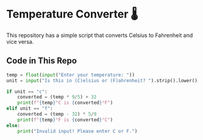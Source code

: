 # Temperature Converter 🌡️  

This repository has a simple script that converts Celsius to Fahrenheit and vice versa.  

## Code in This Repo  
```python
temp = float(input("Enter your temperature: "))  
unit = input("Is this in (C)elsius or (F)ahrenheit? ").strip().lower()  

if unit == "c":  
    converted = (temp * 9/5) + 32  
    print(f"{temp}°C is {converted}°F")  
elif unit == "f":  
    converted = (temp - 32) * 5/9  
    print(f"{temp}°F is {converted}°C")  
else:  
    print("Invalid input! Please enter C or F.")
